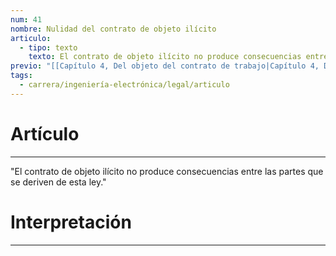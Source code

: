 ```yaml
---
num: 41
nombre: Nulidad del contrato de objeto ilícito
articulo:
  - tipo: texto
    texto: El contrato de objeto ilícito no produce consecuencias entre las partes que se deriven de esta ley.
previo: "[[Capítulo 4, Del objeto del contrato de trabajo|Capítulo 4, Del objeto del contrato de trabajo]]"
tags:
  - carrera/ingeniería-electrónica/legal/articulo
---
```

# Artículo
---
"El contrato de objeto ilícito no produce consecuencias entre las partes que se deriven de esta ley."

# Interpretación
---


